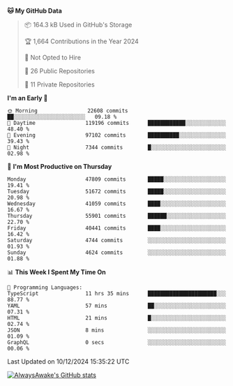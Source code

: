 <!--START_SECTION:waka-->
**🐱 My GitHub Data** 

> 📦 164.3 kB Used in GitHub's Storage 
 > 
> 🏆 1,664 Contributions in the Year 2024
 > 
> 🚫 Not Opted to Hire
 > 
> 📜 26 Public Repositories 
 > 
> 🔑 11 Private Repositories 
 > 
**I'm an Early 🐤** 

```text
🌞 Morning                22608 commits       ██░░░░░░░░░░░░░░░░░░░░░░░   09.18 % 
🌆 Daytime                119196 commits      ████████████░░░░░░░░░░░░░   48.40 % 
🌃 Evening                97102 commits       ██████████░░░░░░░░░░░░░░░   39.43 % 
🌙 Night                  7344 commits        █░░░░░░░░░░░░░░░░░░░░░░░░   02.98 % 
```
📅 **I'm Most Productive on Thursday** 

```text
Monday                   47809 commits       █████░░░░░░░░░░░░░░░░░░░░   19.41 % 
Tuesday                  51672 commits       █████░░░░░░░░░░░░░░░░░░░░   20.98 % 
Wednesday                41059 commits       ████░░░░░░░░░░░░░░░░░░░░░   16.67 % 
Thursday                 55901 commits       ██████░░░░░░░░░░░░░░░░░░░   22.70 % 
Friday                   40441 commits       ████░░░░░░░░░░░░░░░░░░░░░   16.42 % 
Saturday                 4744 commits        ░░░░░░░░░░░░░░░░░░░░░░░░░   01.93 % 
Sunday                   4624 commits        ░░░░░░░░░░░░░░░░░░░░░░░░░   01.88 % 
```


📊 **This Week I Spent My Time On** 

```text
💬 Programming Languages: 
TypeScript               11 hrs 35 mins      ██████████████████████░░░   88.77 % 
YAML                     57 mins             ██░░░░░░░░░░░░░░░░░░░░░░░   07.31 % 
HTML                     21 mins             █░░░░░░░░░░░░░░░░░░░░░░░░   02.74 % 
JSON                     8 mins              ░░░░░░░░░░░░░░░░░░░░░░░░░   01.09 % 
GraphQL                  0 secs              ░░░░░░░░░░░░░░░░░░░░░░░░░   00.06 % 
```


 Last Updated on 10/12/2024 15:35:22 UTC
<!--END_SECTION:waka-->

[![AlwaysAwake's GitHub stats](https://github-readme-stats.vercel.app/api?username=AlwaysAwake&show_icons=true&theme=github_dark&count_private=true)](https://github.com/AlwaysAwake/AlwaysAwake)
